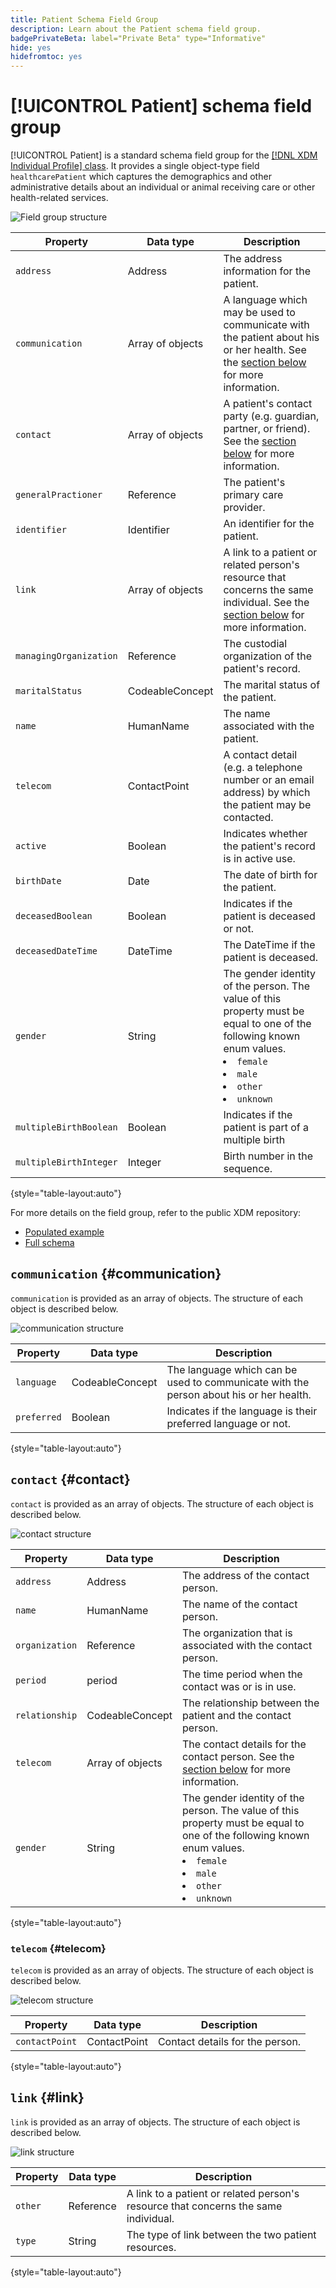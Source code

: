 ```yaml
---
title: Patient Schema Field Group
description: Learn about the Patient schema field group.
badgePrivateBeta: label="Private Beta" type="Informative"
hide: yes
hidefromtoc: yes
---
```

# [!UICONTROL Patient] schema field group

[!UICONTROL Patient] is a standard schema field group for the [[!DNL XDM Individual Profile] class](../../classes/individual-profile.md). It provides a single object-type field `healthcarePatient` which captures the demographics and other administrative details about an individual or animal receiving care or other health-related services.

![Field group structure](../../images/field-groups/patient.png)

| Property | Data type | Description |
| --- | --- | --- |
| `address` | Address | The address information for the patient. |
| `communication`| Array of objects | A language which may be used to communicate with the patient about his or her health. See the [section below](#communication) for more information. |
| `contact` | Array of objects | A patient's contact party (e.g. guardian, partner, or friend). See the [section below](#contact) for more information. |
| `generalPractioner` | Reference | The patient's primary care provider. |
| `identifier` | Identifier | An identifier for the patient. |
| `link` | Array of objects | A link to a patient or related person's resource that concerns the same individual. See the [section below](#link) for more information. |
| `managingOrganization` | Reference | The custodial organization of the patient's record. |
| `maritalStatus` | CodeableConcept | The marital status of the patient. |
| `name` | HumanName | The name associated with the patient. |
| `telecom` | ContactPoint | A contact detail (e.g. a telephone number or an email address) by which the patient may be contacted. |
| `active` | Boolean | Indicates whether the patient's record is in active use. |
| `birthDate` | Date | The date of birth for the patient. |
| `deceasedBoolean` | Boolean | Indicates if the patient is deceased or not. |
| `deceasedDateTime` | DateTime | The DateTime if the patient is deceased. |
| `gender` | String | The gender identity of the person. The value of this property must be equal to one of the following known enum values. <li> `female` </li> <li> `male` </li> <li> `other` </li> <li> `unknown`</li> |
| `multipleBirthBoolean` | Boolean | Indicates if the patient is part of a multiple birth|
| `multipleBirthInteger` | Integer | Birth number in the sequence. |

{style="table-layout:auto"}

For more details on the field group, refer to the public XDM repository:

* [Populated example](https://github.com/adobe/xdm/blob/master/extensions/industry/healthcare/fhir/fieldgroups/patient.example.1.json)
* [Full schema](https://github.com/adobe/xdm/blob/master/extensions/industry/healthcare/fhir/fieldgroups/patient.schema.json)

## `communication` {#communication}

`communication` is provided as an array of objects. The structure of each object is described below.

![communication structure](../../images/field-groups/healthcare-patient/communication.png)

| Property | Data type | Description |
| --- | --- | --- |
| `language` | CodeableConcept | The language which can be used to communicate with the person about his or her health. |
| `preferred`| Boolean | Indicates if the language is their preferred language or not. |

{style="table-layout:auto"}

## `contact` {#contact}

`contact` is provided as an array of objects. The structure of each object is described below.

![contact structure](../../images/field-groups/healthcare-patient/contact.png)

| Property | Data type | Description |
| --- | --- | --- |
| `address` | Address | The address of the contact person. |
| `name`| HumanName | The name of the contact person. |
| `organization` | Reference | The organization that is associated with the contact person. |
| `period`| period | The time period when the contact was or is in use. |
| `relationship` | CodeableConcept | The relationship between the patient and the contact person. |
| `telecom`| Array of objects | The contact details for the contact person. See the [section below](#telecom) for more information. |
| `gender` | String | The gender identity of the person. The value of this property must be equal to one of the following known enum values. <li> `female` </li> <li> `male` </li> <li> `other` </li> <li> `unknown`</li> |

{style="table-layout:auto"}

### `telecom` {#telecom}

`telecom` is provided as an array of objects. The structure of each object is described below.

![telecom structure](../../images/field-groups/healthcare-patient/telecom.png)

| Property | Data type | Description |
| --- | --- | --- |
| `contactPoint` | ContactPoint | Contact details for the person. |

{style="table-layout:auto"}

## `link` {#link}

`link` is provided as an array of objects. The structure of each object is described below.

![link structure](../../images/field-groups/healthcare-patient/link.png)

| Property | Data type | Description |
| --- | --- | --- |
| `other` | Reference | A link to a patient or related person's resource that concerns the same individual. |
| `type` | String | The type of link between the two patient resources. |

{style="table-layout:auto"}
